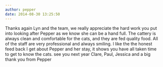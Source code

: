 ```yaml
---
author: pepper
date: 2014-08-30 13:25:50
---
```

Thanks again Lyn and the team, we really appreciate the hard work you put into looking after Pepper as we know she can be a hand full. The cattery is always clean and comfortable for the cats, and they are fed quality food. All of the staff are very professional and always smiling. l like the the honest feed back I get about Pepper and her stay, it shows you have all taken time to get to know the cats. 
see you next year
Clare, Paul, Jessica and a big thank you from Pepper

